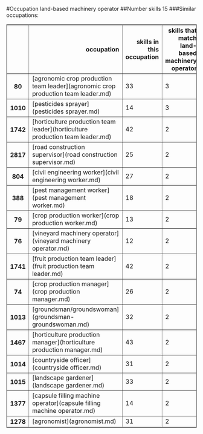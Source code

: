 #Occupation land-based machinery operator
##Number skills 15
###Similar occupations:
<table border="1" class="dataframe">
  <thead>
    <tr style="text-align: right;">
      <th></th>
      <th>occupation</th>
      <th>skills in this occupation</th>
      <th>skills that match land-based machinery operator</th>
      <th>percentage match with land-based machinery operator</th>
      <th>skills not in land-based machinery operator</th>
    </tr>
  </thead>
  <tbody>
    <tr>
      <th>80</th>
      <td>[agronomic crop production team leader](agronomic crop production team leader.md)</td>
      <td>33</td>
      <td>3</td>
      <td>0.200000</td>
      <td>30</td>
    </tr>
    <tr>
      <th>1010</th>
      <td>[pesticides sprayer](pesticides sprayer.md)</td>
      <td>14</td>
      <td>3</td>
      <td>0.200000</td>
      <td>11</td>
    </tr>
    <tr>
      <th>1742</th>
      <td>[horticulture production team leader](horticulture production team leader.md)</td>
      <td>42</td>
      <td>2</td>
      <td>0.133333</td>
      <td>40</td>
    </tr>
    <tr>
      <th>2817</th>
      <td>[road construction supervisor](road construction supervisor.md)</td>
      <td>25</td>
      <td>2</td>
      <td>0.133333</td>
      <td>23</td>
    </tr>
    <tr>
      <th>804</th>
      <td>[civil engineering worker](civil engineering worker.md)</td>
      <td>27</td>
      <td>2</td>
      <td>0.133333</td>
      <td>25</td>
    </tr>
    <tr>
      <th>388</th>
      <td>[pest management worker](pest management worker.md)</td>
      <td>18</td>
      <td>2</td>
      <td>0.133333</td>
      <td>16</td>
    </tr>
    <tr>
      <th>79</th>
      <td>[crop production worker](crop production worker.md)</td>
      <td>13</td>
      <td>2</td>
      <td>0.133333</td>
      <td>11</td>
    </tr>
    <tr>
      <th>76</th>
      <td>[vineyard machinery operator](vineyard machinery operator.md)</td>
      <td>12</td>
      <td>2</td>
      <td>0.133333</td>
      <td>10</td>
    </tr>
    <tr>
      <th>1741</th>
      <td>[fruit production team leader](fruit production team leader.md)</td>
      <td>42</td>
      <td>2</td>
      <td>0.133333</td>
      <td>40</td>
    </tr>
    <tr>
      <th>74</th>
      <td>[crop production manager](crop production manager.md)</td>
      <td>26</td>
      <td>2</td>
      <td>0.133333</td>
      <td>24</td>
    </tr>
    <tr>
      <th>1013</th>
      <td>[groundsman/groundswoman](groundsman-groundswoman.md)</td>
      <td>32</td>
      <td>2</td>
      <td>0.133333</td>
      <td>30</td>
    </tr>
    <tr>
      <th>1467</th>
      <td>[horticulture production manager](horticulture production manager.md)</td>
      <td>43</td>
      <td>2</td>
      <td>0.133333</td>
      <td>41</td>
    </tr>
    <tr>
      <th>1014</th>
      <td>[countryside officer](countryside officer.md)</td>
      <td>31</td>
      <td>2</td>
      <td>0.133333</td>
      <td>29</td>
    </tr>
    <tr>
      <th>1015</th>
      <td>[landscape gardener](landscape gardener.md)</td>
      <td>33</td>
      <td>2</td>
      <td>0.133333</td>
      <td>31</td>
    </tr>
    <tr>
      <th>1377</th>
      <td>[capsule filling machine operator](capsule filling machine operator.md)</td>
      <td>14</td>
      <td>2</td>
      <td>0.133333</td>
      <td>12</td>
    </tr>
    <tr>
      <th>1278</th>
      <td>[agronomist](agronomist.md)</td>
      <td>31</td>
      <td>2</td>
      <td>0.133333</td>
      <td>29</td>
    </tr>
  </tbody>
</table>

